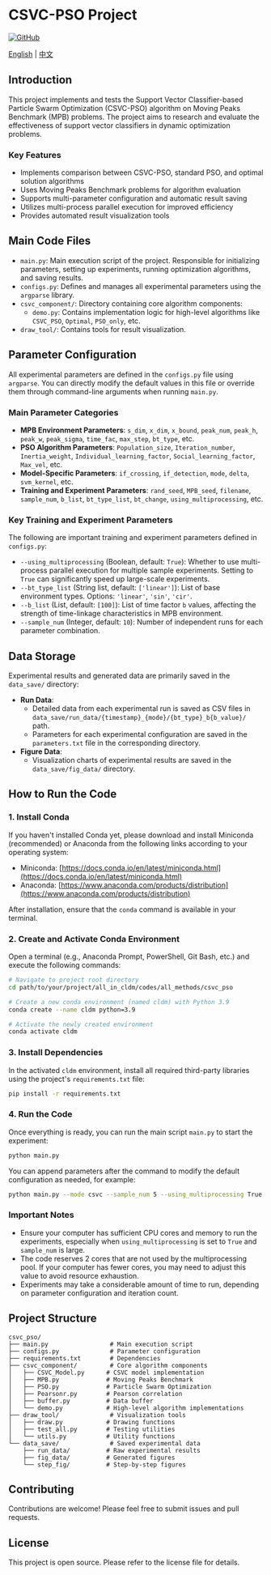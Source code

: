 # CSVC-PSO Project

[![GitHub](https://img.shields.io/badge/GitHub-gaomn/CSVC--PSO-blue)](https://github.com/gaomn/CSVC-PSO)

[English](README_EN.md) | [中文](readme.md)

## Introduction

This project implements and tests the Support Vector Classifier-based Particle Swarm Optimization (CSVC-PSO) algorithm on Moving Peaks Benchmark (MPB) problems. The project aims to research and evaluate the effectiveness of support vector classifiers in dynamic optimization problems.

### Key Features

* Implements comparison between CSVC-PSO, standard PSO, and optimal solution algorithms
* Uses Moving Peaks Benchmark problems for algorithm evaluation
* Supports multi-parameter configuration and automatic result saving
* Utilizes multi-process parallel execution for improved efficiency
* Provides automated result visualization tools

## Main Code Files

* `main.py`: Main execution script of the project. Responsible for initializing parameters, setting up experiments, running optimization algorithms, and saving results.
* `configs.py`: Defines and manages all experimental parameters using the `argparse` library.
* `csvc_component/`: Directory containing core algorithm components:
  * `demo.py`: Contains implementation logic for high-level algorithms like `CSVC_PSO`, `Optimal`, `PSO_only`, etc.
* `draw_tool/`: Contains tools for result visualization.

## Parameter Configuration

All experimental parameters are defined in the `configs.py` file using `argparse`. You can directly modify the default values in this file or override them through command-line arguments when running `main.py`.

### Main Parameter Categories

* **MPB Environment Parameters**: `s_dim`, `x_dim`, `x_bound`, `peak_num`, `peak_h`, `peak_w`, `peak_sigma`, `time_fac`, `max_step`, `bt_type`, etc.
* **PSO Algorithm Parameters**: `Population_size`, `Iteration_number`, `Inertia_weight`, `Individual_learning_factor`, `Social_learning_factor`, `Max_vel`, etc.
* **Model-Specific Parameters**: `if_crossing`, `if_detection`, `mode`, `delta`, `svm_kernel`, etc.
* **Training and Experiment Parameters**: `rand_seed`, `MPB_seed`, `filename`, `sample_num`, `b_list`, `bt_type_list`, `bt_change`, `using_multiprocessing`, etc.

### Key Training and Experiment Parameters

The following are important training and experiment parameters defined in `configs.py`:

* `--using_multiprocessing` (Boolean, default: `True`): Whether to use multi-process parallel execution for multiple sample experiments. Setting to `True` can significantly speed up large-scale experiments.
* `--bt_type_list` (String list, default: `['linear']`): List of base environment types. Options: `'linear'`, `'sin'`, `'cir'`.
* `--b_list` (List, default: `[100]`): List of time factor `b` values, affecting the strength of time-linkage characteristics in MPB environment.
* `--sample_num` (Integer, default: `10`): Number of independent runs for each parameter combination.

## Data Storage

Experimental results and generated data are primarily saved in the `data_save/` directory:

* **Run Data**:
  * Detailed data from each experimental run is saved as CSV files in `data_save/run_data/{timestamp}_{mode}/{bt_type}_b{b_value}/` path.
  * Parameters for each experimental configuration are saved in the `parameters.txt` file in the corresponding directory.
* **Figure Data**:
  * Visualization charts of experimental results are saved in the `data_save/fig_data/` directory.

## How to Run the Code

### 1. Install Conda

If you haven't installed Conda yet, please download and install Miniconda (recommended) or Anaconda from the following links according to your operating system:

* Miniconda: [https://docs.conda.io/en/latest/miniconda.html](https://docs.conda.io/en/latest/miniconda.html)
* Anaconda: [https://www.anaconda.com/products/distribution](https://www.anaconda.com/products/distribution)

After installation, ensure that the `conda` command is available in your terminal.

### 2. Create and Activate Conda Environment

Open a terminal (e.g., Anaconda Prompt, PowerShell, Git Bash, etc.) and execute the following commands:

```bash
# Navigate to project root directory
cd path/to/your/project/all_in_cldm/codes/all_methods/csvc_pso

# Create a new conda environment (named cldm) with Python 3.9
conda create --name cldm python=3.9

# Activate the newly created environment
conda activate cldm
```

### 3. Install Dependencies

In the activated `cldm` environment, install all required third-party libraries using the project's `requirements.txt` file:

```bash
pip install -r requirements.txt
```

### 4. Run the Code

Once everything is ready, you can run the main script `main.py` to start the experiment:

```bash
python main.py
```

You can append parameters after the command to modify the default configuration as needed, for example:

```bash
python main.py --mode csvc --sample_num 5 --using_multiprocessing True --bt_type_list linear sin --b_list 50 100
```

### Important Notes

* Ensure your computer has sufficient CPU cores and memory to run the experiments, especially when `using_multiprocessing` is set to `True` and `sample_num` is large.
* The code reserves 2 cores that are not used by the multiprocessing pool. If your computer has fewer cores, you may need to adjust this value to avoid resource exhaustion.
* Experiments may take a considerable amount of time to run, depending on parameter configuration and iteration count.

## Project Structure

```
csvc_pso/
├── main.py                 # Main execution script
├── configs.py              # Parameter configuration
├── requirements.txt        # Dependencies
├── csvc_component/         # Core algorithm components
│   ├── CSVC_Model.py      # CSVC model implementation
│   ├── MPB.py             # Moving Peaks Benchmark
│   ├── PSO.py             # Particle Swarm Optimization
│   ├── Pearsonr.py        # Pearson correlation
│   ├── buffer.py          # Data buffer
│   └── demo.py            # High-level algorithm implementations
├── draw_tool/              # Visualization tools
│   ├── draw.py            # Drawing functions
│   ├── test_all.py        # Testing utilities
│   └── utils.py           # Utility functions
└── data_save/              # Saved experimental data
    ├── run_data/          # Raw experimental results
    ├── fig_data/          # Generated figures
    └── step_fig/          # Step-by-step figures
```

## Contributing

Contributions are welcome! Please feel free to submit issues and pull requests.

## License

This project is open source. Please refer to the license file for details.